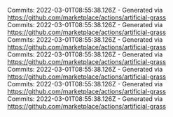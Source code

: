Commits: 2022-03-01T08:55:38.126Z - Generated via https://github.com/marketplace/actions/artificial-grass
<br>
Commits: 2022-03-01T08:55:38.126Z - Generated via https://github.com/marketplace/actions/artificial-grass
<br>
Commits: 2022-03-01T08:55:38.126Z - Generated via https://github.com/marketplace/actions/artificial-grass
<br>
Commits: 2022-03-01T08:55:38.126Z - Generated via https://github.com/marketplace/actions/artificial-grass
<br>
Commits: 2022-03-01T08:55:38.126Z - Generated via https://github.com/marketplace/actions/artificial-grass
<br>
Commits: 2022-03-01T08:55:38.126Z - Generated via https://github.com/marketplace/actions/artificial-grass
<br>
Commits: 2022-03-01T08:55:38.126Z - Generated via https://github.com/marketplace/actions/artificial-grass
<br>
